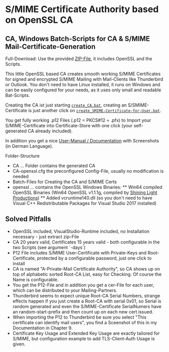 # S/MIME Certificate Authority based on OpenSSL CA
## CA, Windows Batch-Scripts for CA & S/MIME Mail-Certificate-Generation

Full-Download: Use the provided [ZIP-File](SMIME-CA.v2020-07-16.zip), it includes OpenSSL and the Scripts.

This little OpenSSL based CA creates smooth working S/MIME Certificates for signed and encrypted S/MIME Mailing with Mail-Clients like Thunderbird or Outlook. 
You don't need to have Linux installed, it runs on Windows and can be easily configured for your needs, as it uses only small and readable Bat-Scripts.

Creating the CA ist just starting [`create_CA.bat`](create_CA.bat), creating an S/SMIME-Certificate is just another click on [`create_SMIME-Certificate-for-User.bat`](create_SMIME-Certificate-for-User.bat).

You get fully working .p12 Files (.p12 = PKCS#12 = .pfx) to Import your S/MIME-Certificate into Certificate-Store with one click (your self-generated CA already included).

In addition you get a nice [User-Manual / Documentation](Manual%20(German)%20-%20SMIME-CA%20Nutzungsanleitung%20und%20technische%20Infos.pdf) with Screenshots (in German Language).

Folder-Structure
* CA ... Folder contains the generated CA
* CA-openssl.cfg the preconfigured Config-File, usually no modification is needed
* Batch-Files for Creating the CA and S/MIME Certs
* openssl ... contains the OpenSSL Windows Binaries:
** Win64 compiled OpenSSL Binaries (Win64 OpenSSL v1.1.1g, compiled by [Shining Light Productions](https://slproweb.com/products/Win32OpenSSL.html))
** Added vcruntime140.dll (so you don't need to have Visual C++ Redistributable Packages for Visual Studio 2017 installed)

## Solved Pitfalls
* OpenSSL included, VisualStudio-Runtime included, no Installation necessary - just extract zip-File
* CA 20 years valid, Certificates 15 years valid - both configurable in the two Scripts (see argument ´-days´)
* P12 File includes S/MIME User-Certificate with Private-Keys and Root-Certificate, protected by a configurable password, just one click to install
* CA is named "A-Private-Mail Certificate Authority", so CA shows up on top of alphabetic sorted Root-CA List, easy for Checking. Of course the Name is configurable.
* You get the P12-File and in addition you get a cer-File for each user, which can be distributed to your Mailing-Partners.
* Thunderbird seems to expect unique Root-CA Serial Numbers, strange effects happen if you just create a Root-CA with serial 0x01, so Serial is random generated and even the S/MIME-Certificate SerialNumers have an random-start-prefix and then count up on each new cert issued.
* When importing the P12 to Thunderbird be sure you select "This certificate can identify mail users", you find a Sceenshot of this in my Documentation in Chapter 9.
* Certificate Key Usage and Extended Key Usage are exactly tailored for S/MIME, but configuration example to add TLS-Client-Auth Usage is given.
